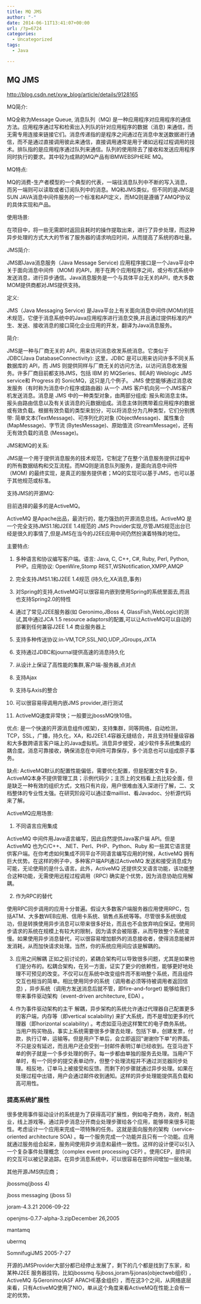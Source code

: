 ```yaml
---
title: MQ JMS
author: "-"
date: 2014-06-11T13:41:07+00:00
url: /?p=6724
categories:
  - Uncategorized
tags:
  - Java

---
```

## MQ JMS
http://blog.csdn.net/xyw_blog/article/details/9128165

MQ简介: 

MQ全称为Message Queue, 消息队列（MQ) 是一种应用程序对应用程序的通信方法。应用程序通过写和检索出入列队的针对应用程序的数据（消息) 来通信，而无需专用连接来链接它们。消息传递指的是程序之间通过在消息中发送数据进行通信，而不是通过直接调用彼此来通信，直接调用通常是用于诸如远程过程调用的技术。排队指的是应用程序通过队列来通信。队列的使用除去了接收和发送应用程序同时执行的要求。其中较为成熟的MQ产品有IBMWEBSPHERE MQ。

MQ特点: 

MQ的消费-生产者模型的一个典型的代表，一端往消息队列中不断的写入消息，而另一端则可以读取或者订阅队列中的消息。MQ和JMS类似，但不同的是JMS是SUN JAVA消息中间件服务的一个标准和API定义，而MQ则是遵循了AMQP协议的具体实现和产品。

使用场景: 

在项目中，将一些无需即时返回且耗时的操作提取出来，进行了异步处理，而这种异步处理的方式大大的节省了服务器的请求响应时间，从而提高了系统的吞吐量。

JMS简介: 

JMS即Java消息服务（Java Message Service) 应用程序接口是一个Java平台中关于面向消息中间件（MOM) 的API，用于在两个应用程序之间，或分布式系统中发送消息，进行异步通信。Java消息服务是一个与具体平台无关的API，绝大多数MOM提供商都对JMS提供支持。

定义: 

JMS（Java Messaging Service) 是Java平台上有关面向消息中间件(MOM)的技术规范，它便于消息系统中的Java应用程序进行消息交换,并且通过提供标准的产生、发送、接收消息的接口简化企业应用的开发，翻译为Java消息服务。

简介: 

JMS是一种与厂商无关的 API，用来访问消息收发系统消息。它类似于JDBC(Java DatabaseConnectivity): 这里，JDBC 是可以用来访问许多不同关系数据库的 API，而 JMS 则提供同样与厂商无关的访问方法，以访问消息收发服务。许多厂商目前都支持JMS，包括 IBM 的 MQSeries、BEA的 Weblogic JMS service和 Progress 的 SonicMQ，这只是几个例子。 JMS 使您能够通过消息收发服务（有时称为消息中介程序或路由器) 从一个 JMS 客户机向另一个JMS客户机发送消息。消息是 JMS 中的一种类型对象，由两部分组成: 报头和消息主体。报头由路由信息以及有关该消息的元数据组成。消息主体则携带着应用程序的数据或有效负载。根据有效负载的类型来划分，可以将消息分为几种类型，它们分别携带: 简单文本(TextMessage)、可序列化的对象 (ObjectMessage)、属性集合 (MapMessage)、字节流 (BytesMessage)、原始值流 (StreamMessage)，还有无有效负载的消息 (Message)。

JMS和MQ的关系: 

JMS是一个用于提供消息服务的技术规范，它制定了在整个消息服务提供过程中的所有数据结构和交互流程。而MQ则是消息队列服务，是面向消息中间件（MOM) 的最终实现，是真正的服务提供者；MQ的实现可以基于JMS，也可以基于其他规范或标准。

支持JMS的开源MQ: 

目前选择的最多的是ActiveMQ。

ActiveMQ 是Apache出品，最流行的，能力强劲的开源消息总线。ActiveMQ 是一个完全支持JMS1.1和J2EE 1.4规范的 JMS Provider实现,尽管JMS规范出台已经是很久的事情了,但是JMS在当今的J2EE应用中间仍然扮演着特殊的地位。

主要特点: 

1. 多种语言和协议编写客户端。语言: Java, C, C++, C#, Ruby, Perl, Python, PHP。应用协议: OpenWire,Stomp REST,WSNotification,XMPP,AMQP

2. 完全支持JMS1.1和J2EE 1.4规范 (持久化,XA消息,事务)

3. 对Spring的支持,ActiveMQ可以很容易内嵌到使用Spring的系统里面去,而且也支持Spring2.0的特性

4. 通过了常见J2EE服务器(如 Geronimo,JBoss 4, GlassFish,WebLogic)的测试,其中通过JCA 1.5 resource adaptors的配置,可以让ActiveMQ可以自动的部署到任何兼容J2EE 1.4 商业服务器上

5. 支持多种传送协议:in-VM,TCP,SSL,NIO,UDP,JGroups,JXTA

6. 支持通过JDBC和journal提供高速的消息持久化

7. 从设计上保证了高性能的集群,客户端-服务器,点对点

8. 支持Ajax

9. 支持与Axis的整合

10. 可以很容易得调用内嵌JMS provider,进行测试

11. ActiveMQ速度非常快；一般要比jbossMQ快10倍。

优点: 是一个快速的开源消息组件(框架)，支持集群，同等网络，自动检测，TCP，SSL，广播，持久化，XA，和J2EE1.4容器无缝结合，并且支持轻量级容器和大多数跨语言客户端上的Java虚拟机。消息异步接受，减少软件多系统集成的耦合度。消息可靠接收，确保消息在中间件可靠保存，多个消息也可以组成原子事务。

缺点: ActiveMQ默认的配置性能偏低，需要优化配置，但是配置文件复杂，ActiveMQ本身不提供管理工具；示例代码少；主页上的文档看上去比较全面，但是缺乏一种有效的组织方式，文档只有片段，用户很难由浅入深进行了解，二、文档整体的专业性太强。在研究阶段可以通过查maillist、看Javadoc、分析源代码来了解。

ActiveMQ应用场景: 

1.  不同语言应用集成

ActiveMQ 中间件用Java语言编写，因此自然提供Java客户端 API。但是ActiveMQ 也为C/C++、.NET、Perl、PHP、Python、Ruby 和一些其它语言提供客户端。在你考虑如何集成不同平台不同语言编写应用的时候，ActiveMQ 拥有巨大优势。在这样的例子中，多种客户端API通过ActiveMQ 发送和接受消息成为可能，无论使用的是什么语言。此外，ActiveMQ 还提供交叉语言功能，该功能整合这种功能，无需使用远程过程调用（RPC) 确实是个优势，因为消息协助应用解耦。

2.  作为RPC的替代

使用RPC同步调用的应用十分普遍。假设大多数客户端服务器应用使用RPC，包括ATM、大多数WEB应用、信用卡系统、销售点系统等等。尽管很多系统很成功，但是转换使用异步消息可以带来很多好处，而且也不会放弃响应保证。使用同步请求的系统在规模上有较大的限制，因为请求会被阻塞，从而导致整个系统变慢。如果使用异步消息替代，可以很容易增加额外的消息接收者，使得消息能被并发消耗，从而加快请求处理。当然，你的系统应用间应该是解耦的。

3. 应用之间解耦
正如之前讨论的，紧耦合架构可以导致很多问题，尤其是如果他们是分布的。松耦合架构，在另一方面，证实了更少的依赖性，能够更好地处理不可预见的改变。不仅可以在系统中改变组件而不影响整个系统，而且组件交互也相当的简单。相比使用同步的系统（调用者必须等待被调用者返回信息) ，异步系统（调用方发送消息后就不管，即fire-and-forget) 能够给我们带来事件驱动架构（event-driven architecture, EDA) 。

4. 作为事件驱动架构的主干
解耦，异步架构的系统允许通过代理器自己配置更多的客户端，内存等（即vertical scalability) 来扩大系统，而不是增加更多的代理器（即horizontal scalability) 。考虑如亚马逊这样繁忙的电子商务系统。当用户购买物品，事实上系统需要很多步骤去处理，包括下单，创建发票，付款，执行订单，运输等。但是用户下单后，会立即返回"谢谢你下单"的界面。不只是没有延迟，而且用户还会受到一封邮件表明订单已经收到。在亚马逊下单的例子就是一个多步处理的例子。每一步都由单独的服务去处理。当用户下单时，有一个同步的提交表单动作，但整个处理流程并不通过浏览器同步处理。相反地，订单马上被接受和反馈。而剩下的步骤就通过异步处理。如果在处理过程中出错，用户会通过邮件收到通知。这样的异步处理能提供高负载和高可用性。

### 提高系统扩展性
很多使用事件驱动设计的系统是为了获得高可扩展性，例如电子商务，政府，制造业，线上游戏等。通过异步消息分开商业处理步骤给各个应用，能够带来很多可能性。考虑设计一个应用来完成一项特殊的任务。这就是面向服务的架构（service-oriented architecture SOA) 。每一个服务完成一个功能并且只有一个功能。应用就通过服务组合起来，服务间使用异步消息和最终一致性。这样的设计便可以引入一个复杂事件处理概念（complex event processing CEP) 。使用CEP，部件间的交互可以被记录追踪。在异步消息系统中，可以很容易在部件间增加一层处理。

其他开源JMS供应商；

jbossmq(jboss 4)

jboss messaging (jboss 5)

joram-4.3.21 2006-09-22

openjms-0.7.7-alpha-3.zipDecember 26,2005

mantamq

ubermq

SomnifugiJMS 2005-7-27

开源的JMSProvider大部分都已经停止发展了，剩下的几个都是找到了东家，和某种J2EE 服务器挂钩，比如jbossmq 与jboss,joram与jonas(objectweb组织) ，ActiveMQ 与Geronimo(ASF APACHE基金组织) ，而在这3个之间，从网络底层来看，只有ActiveMQ使用了NIO，单从这个角度来看ActiveMQ在性能上会有一定的优势。